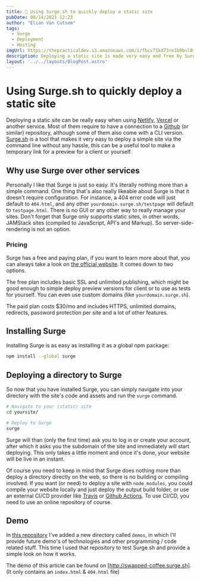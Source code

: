 ```yaml
---
title: 🚀 Using Surge.sh to quickly deploy a static site
pubDate: 08/14/2021 12:23 
author: "Elian Van Cutsem"
tags:
  - Surge
  - Deployment
  - Hosting
imgUrl: https://thepracticaldev.s3.amazonaws.com/i/fbcv71kd73re1b9bvl0i.png
description: Deploying a static site is made very easy and free by Surge.sh, in this article I explain how it works, what it is and why you should use it.
layout: '../../layouts/BlogPost.astro'
---
```


# Using Surge.sh to quickly deploy a static site

Deploying a static site can be really easy when using [Netlify](https://www.netlify.com), [Vercel](https://www.vercel.com) or another service. Most of them require to have a connection to a [Github](https://www.github.com) (or similar) repository, although some of them also come with a CLI version. [Surge.sh](http://surge.sh) is a tool that makes it very easy to deploy a simple site via the command line without any hassle, this can be a useful tool to make a temporary link for a preview for a client or yourself.

## Why use Surge over other services

Personally I like that Surge is just so easy. It's literally nothing more than a simple command. One thing that's also really likeable about Surge is that it doesn't require configuration. For instance, a 404 error code will just default to `404.html`, and any other `yourdomain.surge.sh/testpage` will default to `testpage.html`. There is no GUI or any other way to really manage your sites. Don't forget that Surge only supports static sites, in other words, JAMStack sites (compiled to JavaScript, API's and Markup). So server-side-rendering is not an option.

### Pricing

Surge has a free and paying plan, if you want to learn more about that, you can always take a look on [the official website](https://surge.sh/pricing). It comes down to two options.

The free plan includes basic SSL and unlimited publishing, which might be good enough to simple deploy preview versions for client or to use as tests for yourself. You can even use custom domains (like `yourdomain.surge.sh`).

The paid plan costs $30/mo and includes HTTPS, unlimited domains, redirects, password protection per site and a lot of other features.

## Installing Surge

Installing Surge is as easy as installing it as a global npm package:

```bash
npm install --global surge
```

## Deploying a directory to Surge

So now that you have installed Surge, you can simply navigate into your directory with the site's code and assets and run the `surge` command.

```bash
# Navigate to your (static) site
cd yoursite/

# Deploy to Surge
surge
```

Surge will than (only the first time) ask you to log in or create your account, after which it asks you the subdomain of the site and immediately will start deploying. This only takes a little moment and once it's done, your website will be live in an instant.

Of course you need to keep in mind that Surge does nothing more than deploy a directory directly on the web, so there is no building or compiling involved. If you want (or need) to deploy a site with `node_modules`, you could compile your website locally and just deploy the output build folder, or use an external CI/CD provider like [Travis](https://www.travisci.com) or [Github Actions](https://github.com/features/actions). To use CI/CD, you need to use an online repository of course.

## Demo

In [this repository](<https://github.com/elianvancutsem/elianvancutsem.github.io>) I've added a new directory called `demos`, in which I'll provide future demo's of technologies and other programming / code related stuff. This time I used that repository to test Surge.sh and provide a simple look on how it works.

The demo of this article can be found on [http://swapped-coffee.surge.sh]. (It only contains an `index.html` & `404.html` file)
